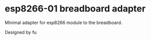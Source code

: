 # esp8266-01 breadboard adapter
Minimal adapter for esp8266 module to the breadboard.

Designed by fu
